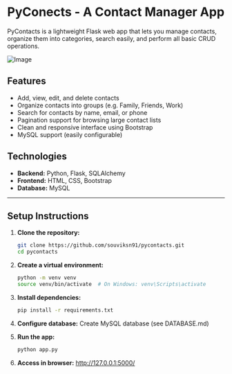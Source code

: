 # PyConects - A Contact Manager App
PyContacts is a lightweight Flask web app that lets you manage contacts, organize them into categories, search easily, and perform all basic CRUD operations.

![Image](https://github.com/user-attachments/assets/01ba76c1-1470-44fe-b5c8-7aef465998fe)

## Features
- Add, view, edit, and delete contacts
- Organize contacts into groups (e.g. Family, Friends, Work)
- Search for contacts by name, email, or phone
- Pagination support for browsing large contact lists
- Clean and responsive interface using Bootstrap
- MySQL support (easily configurable)

## Technologies
- **Backend:** Python, Flask, SQLAlchemy
- **Frontend:** HTML, CSS, Bootstrap
- **Database:** MySQL

<hr>

## Setup Instructions
1. **Clone the repository:**
   ```bash
   git clone https://github.com/souviksn91/pycontacts.git
   cd pycontacts
   ```

2. **Create a virtual environment:**
   ```bash
   python -m venv venv
   source venv/bin/activate  # On Windows: venv\Scripts\activate
   ```

3. **Install dependencies:**
   ```bash
   pip install -r requirements.txt
   ```

4. **Configure database:**
    Create MySQL database (see DATABASE.md)

5. **Run the app:**
   ```bash
   python app.py
   ```
6. **Access in browser:**
   http://127.0.0.1:5000/
   